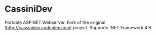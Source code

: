 # CassiniDev
Portable ASP.NET Webserver. Fork of the original (http://cassinidev.codeplex.com) project. Supports .NET Framework 4.8
